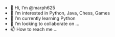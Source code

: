 - 👋 Hi, I’m @marph625
- 👀 I’m interested in Python, Java, Chess, Games
- 🌱 I’m currently learning Python
- 💞️ I’m looking to collaborate on ...
- 📫 How to reach me ...

<!---
marph625/marph625 is a ✨ special ✨ repository because its `README.md` (this file) appears on your GitHub profile.
You can click the Preview link to take a look at your changes.
--->

